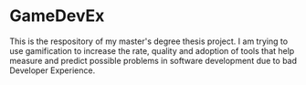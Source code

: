 # GameDevEx
This is the respository of my master's degree thesis project. I am trying to use gamification to increase the rate, quality and adoption of tools that help measure and predict possible problems in software development due to bad Developer Experience. 
